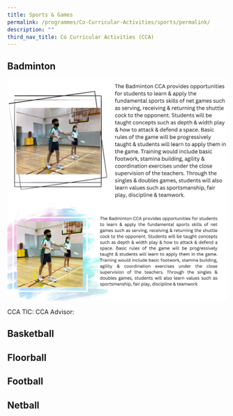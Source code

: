 ```yaml
---
title: Sports & Games
permalink: /programmes/Co-Curricular-Activities/sports/permalink/
description: ""
third_nav_title: Co Curricular Activities (CCA)
---
```

## Badminton
![](/images/Programmes/2022/CCA/CCA-Badminton.jpg)
![](/images/Programmes/2022/CCA/Badminton.jpg)

CCA TIC: 
CCA Advisor:
## Basketball
## Floorball
## Football
## Netball